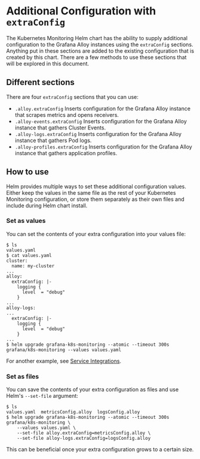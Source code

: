 # Additional Configuration with `extraConfig`

The Kubernetes Monitoring Helm chart has the ability to supply additional configuration to the Grafana Alloy instances
using the `extraConfig` sections. Anything put in these sections are added to the existing configuration that is created
by this chart. There are a few methods to use these sections that will be explored in this document.

## Different sections

There are four `extraConfig` sections that you can use:

-   `.alloy.extraConfig` Inserts configuration for the Grafana Alloy instance that scrapes metrics and opens receivers.
-   `.alloy-events.extraConfig` Inserts configuration for the Grafana Alloy instance that gathers Cluster Events.
-   `.alloy-logs.extraConfig` Inserts configuration for the Grafana Alloy instance that gathers Pod logs.
-   `.alloy-profiles.extraConfig` Inserts configuration for the Grafana Alloy instance that gathers application profiles.

## How to use

Helm provides multiple ways to set these additional configuration values. Either keep the values in the same file as the
rest of your Kubernetes Monitoring configuration, or store them separately as their own files and include during Helm
chart install.

### Set as values

You can set the contents of your extra configuration into your values file:

```shell
$ ls
values.yaml
$ cat values.yaml
cluster:
  name: my-cluster
...
alloy:
  extraConfig: |-
    logging {
      level  = "debug"
    }
...
alloy-logs:
...
  extraConfig: |-
    logging {
      level  = "debug"
    }
...
$ helm upgrade grafana-k8s-monitoring --atomic --timeout 300s grafana/k8s-monitoring --values values.yaml
```

For another example, see [Service Integrations](../../../examples/service-integrations).

### Set as files

You can save the contents of your extra configuration as files and use Helm's `--set-file` argument:

```shell
$ ls
values.yaml  metricsConfig.alloy  logsConfig.alloy
$ helm upgrade grafana-k8s-monitoring --atomic --timeout 300s grafana/k8s-monitoring \
    --values values.yaml \
    --set-file alloy.extraConfig=metricsConfig.alloy \
    --set-file alloy-logs.extraConfig=logsConfig.alloy
```

This can be beneficial once your extra configuration grows to a certain size.
